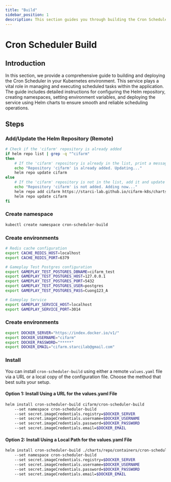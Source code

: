 ```yaml
---
title: "Build"
sidebar_position: 1
description: This section guides you through building the Cron Scheduler in your Kubernetes environment using Helm.
---
```

# Cron Scheduler Build
## Introduction
In this section, we provide a comprehensive guide to building and deploying the Cron Scheduler in your Kubernetes environment. This service plays a vital role in managing and executing scheduled tasks within the application. The guide includes detailed instructions for configuring the Helm repository, creating namespaces, setting environment variables, and deploying the service using Helm charts to ensure smooth and reliable scheduling operations.

## Steps
### Add/Update the Helm Repository (Remote)
```bash
# Check if the 'cifarm' repository is already added
if helm repo list | grep -q "^cifarm" 
then
    # If the 'cifarm' repository is already in the list, print a message and update the repository
    echo "Repository 'cifarm' is already added. Updating..."
    helm repo update cifarm
else
    # If the 'cifarm' repository is not in the list, add it and update the repository
    echo "Repository 'cifarm' is not added. Adding now..."
    helm repo add cifarm https://starci-lab.github.io/cifarm-k8s/charts
    helm repo update cifarm
fi
```
### Create namespace
```bash
kubectl create namespace cron-scheduler-build
```
### Create environments
```bash
# Redis cache configuration
export CACHE_REDIS_HOST=localhost
export CACHE_REDIS_PORT=6379

# Gameplay Test Postgres configuration
export GAMEPLAY_TEST_POSTGRES_DBNAME=cifarm_test
export GAMEPLAY_TEST_POSTGRES_HOST=127.0.0.1
export GAMEPLAY_TEST_POSTGRES_PORT=5432
export GAMEPLAY_TEST_POSTGRES_USER=postgres
export GAMEPLAY_TEST_POSTGRES_PASS=Cuong123_A

# Gameplay Service
export GAMEPLAY_SERVICE_HOST=localhost
export GAMEPLAY_SERVICE_PORT=3014

```
### Create environments
```bash
export DOCKER_SERVER="https://index.docker.io/v1/"
export DOCKER_USERNAME="cifarm"
export DOCKER_PASSWORD="*****"
export DOCKER_EMAIL="cifarm.starcilab@gmail.com"
```
### Install
You can install `cron-scheduler-build` using either a remote `values.yaml` file via a URL or a local copy of the configuration file. Choose the method that best suits your setup.
#### Option 1: Install Using a URL for the values.yaml File
```bash
helm install cron-scheduler-build cifarm/cron-scheduler-build
    --set namespace cron-scheduler-build
    --set secret.imageCredentials.registry=$DOCKER_SERVER
    --set secret.imageCredentials.username=$DOCKER_USERNAME
    --set secret.imageCredentials.password=$DOCKER_PASSWORD
    --set secret.imageCredentials.email=$DOCKER_EMAIL
```
#### Option 2: Install Using a Local Path for the values.yaml File
```bash
helm install cron-scheduler-build ./charts/repo/containers/cron-scheduler/build/
    --set namespace cron-scheduler-build
    --set secret.imageCredentials.registry=$DOCKER_SERVER
    --set secret.imageCredentials.username=$DOCKER_USERNAME
    --set secret.imageCredentials.password=$DOCKER_PASSWORD
    --set secret.imageCredentials.email=$DOCKER_EMAIL
```